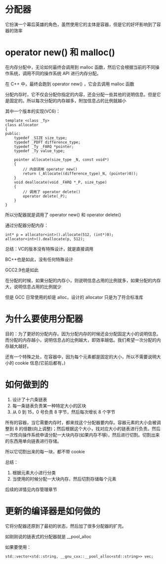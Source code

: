 # 分配器

它扮演一个幕后英雄的角色，虽然使用它的主体是容器，但是它的好坏影响到了容器的效率

# operator new() 和 malloc()

在内存分配中，无论如何最终会调用到 malloc 函数，然后它会根据当前的不同操作系统，调用不同的操作系统 API 进行内存分配。

在 C++ 中，最终会跑到 operator new() ，它会去调用 malloc 函数

分配内存时，它不仅会分配你指定的内容，还会分配一些其他的说明信息。但是它是固定的。所以每次分配的内存越多，附加信息占的比例就越小

其中一个版本的实现(VC6)：
```
template <class _Ty>
class allocator
{
public:
	typedef _SIZE size_type;
	typedef _PDFT difference_type;
	typedef _Ty _FARQ *pointer;
	typedef _Ty value_type;
 
	pointer allocate(size_type _N, const void*)
	{
		// 内部调用 operator new()
		return (_Allocate((difference_type)_N, (pointer)0));
	}
	void deallocate(void _FARQ *_P, size_type)
	{
		// 调用了 operator delete()
		operator delete(_P);
	}
}
```

所以分配器就是调用了 operator new() 和 operator delete()

通过分配器分配内存：
```
int* p = allocator<int>().allocate(512, (int*)0);
allocator<int>().deallocate(p, 512);
```

总结：VC的版本没有特殊设计，就是直接调用

BC++也是如此，没有任何特殊设计

GCC2.9也是如此

在分配的时候，如果分配的内存小，则说明信息占用的比例就多，如果分配的内存大，说明信息占用的比例就少

但是 GCC 日常使用的却是 alloc，设计的 allocator 只是为了符合标准库

# 为什么要使用分配器

目的：为了更好的分配内存。因为分配内存的时候还会分配固定大小的说明信息。而分配的内存越小，说明信息占的比例越大，即效率越低。我们希望一次分配的内存越大越好。

还有一个特殊之处，在容器中，因为每个元素都是固定的大小，所以不需要说明大小的 cookie 信息(它前后都有，)

# 如何做到的

1. 设计了十六条链表
2. 每一条链表负责某一种特定大小的区块
3. 从 0 到 15，0 号负责 8 字节，然后每次增长 8 个字节

所有的容器，当它需要内存时，都来找这个分配器要内存。容器元素的大小会被调整到 8 的倍数(向上调整)；然后根据这个大小，找对应大小的链表进行负责。然后一次性向操作系统申请分配一大块内存(如果内存不够)，然后进行切割。切割出来的东西用单向链表进行存储。

所以它切割出来的每一块，都不带 cookie

总结：
1. 根据元素大小进行分类
2. 当使用的时候分配一大块内存，然后切割存储每个元素

后续的详情见内存管理章节

# 更新的编译器是如何做的

它将分配器还原到了最初的状态，然后加了很多分配器的扩充。

如刚刚说的链表式的分配器就是 __pool_alloc

如果要使用：
```
std::vector<std::string, __gnu_cxx::__pool_alloc<std::string>> vec;
```